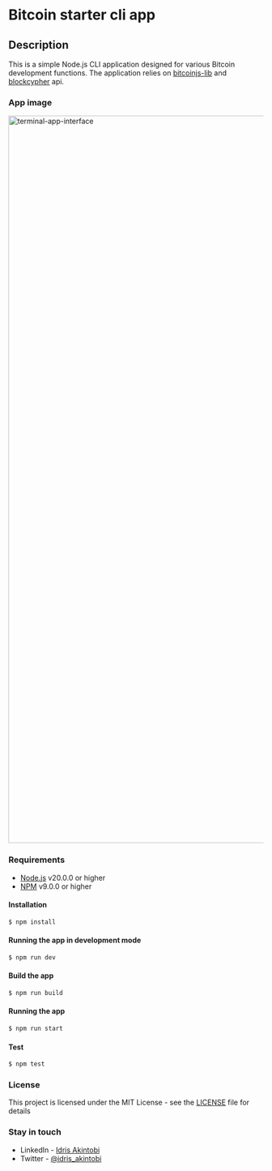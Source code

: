 # Bitcoin starter cli app

## Description

This is a simple Node.js CLI application designed for various Bitcoin development functions. The application relies on [bitcoinjs-lib](https://github.com/bitcoinjs/bitcoinjs-lib#readme) and [blockcypher](https://www.blockcypher.com/dev/bitcoin/#introduction) api.

### App image

<img width="1435" alt="terminal-app-interface" src="https://github.com/IdrisAkintobi/bitcoin-starter/assets/13175868/b59e8522-54d3-4650-9152-250decca122e">

### Requirements

-   [Node.js](https://nodejs.org/en/) v20.0.0 or higher
-   [NPM](https://www.npmjs.com/) v9.0.0 or higher

#### Installation

```bash
$ npm install
```

#### Running the app in development mode

```bash
$ npm run dev
```

#### Build the app

```bash
$ npm run build
```

#### Running the app

```bash
$ npm run start
```

#### Test

```bash
$ npm test
```

### License

This project is licensed under the MIT License - see the [LICENSE](LICENSE) file for details

### Stay in touch

-   LinkedIn - [Idris Akintobi](https://www.linkedin.com/in/idrisakintobi)
-   Twitter - [@idris_akintobi](https://twitter.com/idris_akintobi)
